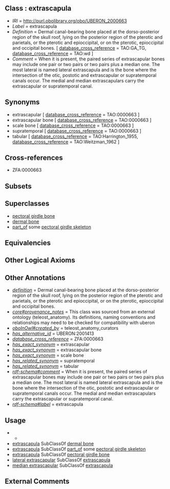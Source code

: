 
## Class : extrascapula

 * *IRI* = http://purl.obolibrary.org/obo/UBERON_2000663
 * *Label* = extrascapula
 * *Definition* = Dermal canal-bearing bone placed at the dorso-posterior region of the skull roof, lying on the posterior region of the pterotic and parietals, or the pterotic and epioccipital, or on the pterotic, epioccipital and occipital bones. [ [database_cross_reference](../../ef/oboInOwl#hasDbXref.md) = TAO:GA_TG, [database_cross_reference](../../ef/oboInOwl#hasDbXref.md) = TAO:wd ]
 * *Comment* = When it is present, the paired series of extrascapular bones may include one pair or two pairs or two pairs plus a median one. The most lateral is named lateral extrascapula and is the bone where the intersection of the otic, postotic and extrascapular or supratemporal canals occur. The medial and median extrascapulars carry the extrascapular or supratemporal canal.

## Synonyms

 * extrascapular [ [database_cross_reference](../../ef/oboInOwl#hasDbXref.md) = TAO:0000663 ]
 * extrascapular bone [ [database_cross_reference](../../ef/oboInOwl#hasDbXref.md) = TAO:0000663 ]
 * scale bone [ [database_cross_reference](../../ef/oboInOwl#hasDbXref.md) = TAO:0000663 ]
 * supratemporal [ [database_cross_reference](../../ef/oboInOwl#hasDbXref.md) = TAO:0000663 ]
 * tabular [ [database_cross_reference](../../ef/oboInOwl#hasDbXref.md) = TAO:Harrington_1955, [database_cross_reference](../../ef/oboInOwl#hasDbXref.md) = TAO:Weitzman_1962 ]

## Cross-references

 * ZFA:0000663

## Subsets


## Superclasses

 * [pectoral girdle bone](../../UBERON/29/UBERON_0007829.md)
 * [dermal bone](../../UBERON/07/UBERON_0008907.md)
 * [part_of](../../BFO/50/BFO_0000050.md) some [pectoral girdle skeleton](../../UBERON/31/UBERON_0007831.md)

## Equivalencies


## Other Logical Axioms


## Other Annotations

 * *[definition](../../IAO/15/IAO_0000115.md)* = Dermal canal-bearing bone placed at the dorso-posterior region of the skull roof, lying on the posterior region of the pterotic and parietals, or the pterotic and epioccipital, or on the pterotic, epioccipital and occipital bones.
 * *[core#provenance_notes](../../core#provenance/es/core#provenance_notes.md)* = This class was sourced from an external ontology (teleost_anatomy). Its definitions, naming conventions and relationships may need to be checked for compatibility with uberon
 * *[oboInOwl#created_by](../../oboInOwl#created/by/oboInOwl#created_by.md)* = teleost_anatomy_curators
 * *[has_alternative_id](../../Id/oboInOwl#hasAlternativeId.md)* = UBERON:2001413
 * *[database_cross_reference](../../ef/oboInOwl#hasDbXref.md)* = ZFA:0000663
 * *[has_exact_synonym](../../ym/oboInOwl#hasExactSynonym.md)* = extrascapular
 * *[has_exact_synonym](../../ym/oboInOwl#hasExactSynonym.md)* = extrascapular bone
 * *[has_exact_synonym](../../ym/oboInOwl#hasExactSynonym.md)* = scale bone
 * *[has_related_synonym](../../ym/oboInOwl#hasRelatedSynonym.md)* = supratemporal
 * *[has_related_synonym](../../ym/oboInOwl#hasRelatedSynonym.md)* = tabular
 * *[rdf-schema#comment](../../nt/rdf-schema#comment.md)* = When it is present, the paired series of extrascapular bones may include one pair or two pairs or two pairs plus a median one. The most lateral is named lateral extrascapula and is the bone where the intersection of the otic, postotic and extrascapular or supratemporal canals occur. The medial and median extrascapulars carry the extrascapular or supratemporal canal.
 * *[rdf-schema#label](../../el/rdf-schema#label.md)* = extrascapula

## Usage

 * -
 * [extrascapula](../../UBERON/63/UBERON_2000663.md) SubClassOf [dermal bone](../../UBERON/07/UBERON_0008907.md)
 * [extrascapula](../../UBERON/63/UBERON_2000663.md) SubClassOf [part_of](../../BFO/50/BFO_0000050.md) some [pectoral girdle skeleton](../../UBERON/31/UBERON_0007831.md)
 * [extrascapula](../../UBERON/63/UBERON_2000663.md) SubClassOf [pectoral girdle bone](../../UBERON/29/UBERON_0007829.md)
 * [lateral extrascapular](../../UBERON/99/UBERON_4200099.md) SubClassOf [extrascapula](../../UBERON/63/UBERON_2000663.md)
 * [median extrascapular](../../UBERON/03/UBERON_4200103.md) SubClassOf [extrascapula](../../UBERON/63/UBERON_2000663.md)

## External Comments

